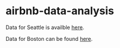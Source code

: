 # airbnb-data-analysis

Data for Seattle is availble [here](https://www.kaggle.com/airbnb/seattle/data).

Data for Boston can be found [here](https://www.kaggle.com/airbnb/boston).